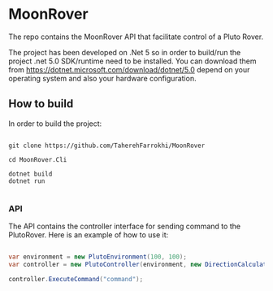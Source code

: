 # MoonRover

The repo contains the MoonRover API that facilitate control of a Pluto Rover.

The project has been developed on .Net 5 so in order to build/run the project .net 5.0 SDK/runtime need to be installed. You can download them from https://dotnet.microsoft.com/download/dotnet/5.0 depend on your operating system and also your hardware configuration.

## How to build

In order to build the project:

```

git clone https://github.com/TaherehFarrokhi/MoonRover

cd MoonRover.Cli

dotnet build
dotnet run
 
```

### API

The API contains the controller interface for sending command to the PlutoRover. Here is an example of how to use it:

```csharp

var environment = new PlutoEnvironment(100, 100);
var controller = new PlutoController(environment, new DirectionCalculator(), new LocationCalculator(environment));

controller.ExecuteCommand("command");

```
